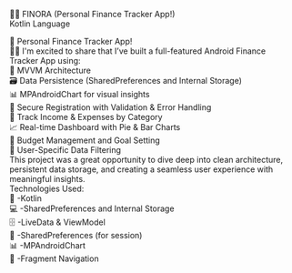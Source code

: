 📱💸
FINORA (Personal Finance Tracker App!)</br>
Kotlin Language</br>

🚀 Personal Finance Tracker App! </br>
📱💸 I'm excited to share that I’ve built a full-featured Android Finance Tracker App using: </br>
🧠 MVVM Architecture </br>
🗃 Data Persistence (SharedPreferences and Internal Storage) </br>
📊 MPAndroidChart for visual insights </br>
🔐 Secure Registration with Validation & Error Handling </br>
📅 Track Income & Expenses by Category </br>
📈 Real-time Dashboard with Pie & Bar Charts </br>
🎯 Budget Management and Goal Setting </br>
📂 User-Specific Data Filtering </br>
This project was a great opportunity to dive deep into clean architecture, persistent data storage, and creating a seamless user experience with meaningful insights. </br> 
Technologies Used: </br>
🔗 -Kotlin </br>
💻 -SharedPreferences and Internal Storage </br>
🗄  -LiveData & ViewModel </br>
🧩 -SharedPreferences (for session) </br>
📊 -MPAndroidChart </br>
🔄 -Fragment Navigation </br>
